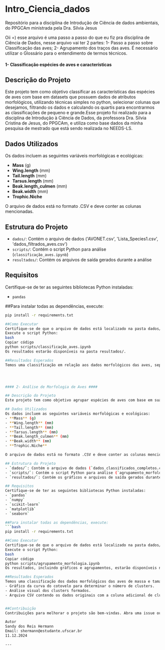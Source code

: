 # Intro_Ciencia_dados
Repositório para a disciplina de Introdução de Ciência de dados ambientais, do PPGCAm ministrada pela Dra. Silvia Jesus

Oii =) esse arquivo é uma passo a passo do que eu fiz pra disciplina de Ciência de Dados, nesse arquivo vai ter 2 partes: 1- Passo a passo sobre Classificação das aves; 2- Agrupamento dos traços das aves. É necessário utilizar o Glossário para o entendimento de termos técnicos. 

#### 1- Classificação espécies de aves e características ####

## Descrição do Projeto
Este projeto tem como objetivo classificar as características das espécies de aves com base em datasets que possuem dados de atributos morfológicos, utilizando técnicas simples no python, selecionar colunas que desejamos, filtrando os dados e calculando os quartis para encontrarmos as classificações de pequeno e grande.Esse projeto foi realizado para a disciplina de Introdução à Ciência de Dados, da professora Dra. Silvia Cristina de Jesus, do PPGCAm, e utiliza como base dados da minha pesquisa de mestrado que está sendo realizada no NEEDS-LS. 

## Dados Utilizados
Os dados incluem as seguintes variáveis morfológicas e ecológicas:
- **Mass** (g)
- **Wing.length** (mm)
- **Tail.length** (mm)
- **Tarsus.length** (mm)
- **Beak.length_culmen** (mm)
- **Beak.width** (mm)
- **Trophic.Niche**

O arquivo de dados está no formato .CSV e deve conter as colunas mencionadas.

## Estrutura do Projeto
- `dados/`: Contém o arquivo de dados ('AVONET.csv', 'Lista_Species1.csv', 'dados_filtrados_aves.csv')
- `scripts/`: Contém o script Python para análise (`classificação_aves.ipynb`)
- `resultados/`: Contém os arquivos de saída gerados durante a análise

## Requisitos
Certifique-se de ter as seguintes bibliotecas Python instaladas:
- `pandas`

##Para instalar todas as dependências, execute:
```bash
pip install -r requirements.txt

##Como Executar
Certifique-se de que o arquivo de dados está localizado na pasta dados/.
Execute o script Python:
bash
Copiar código
python scripts/classificação_aves.ipynb
Os resultados estarão disponíveis na pasta resultados/.

##Resultados Esperados
Temos uma classificação em relação aos dados morfológicos das aves, separando em pequeno e grande, por meio do calculo dos quartis




#### 2- Análise de Morfologia de Aves ####

## Descrição do Projeto
Este projeto tem como objetivo agrupar espécies de aves com base em suas características morfológicas, utilizando técnicas de aprendizado não supervisionado, como o agrupamento K-Means. Os dados analisados contêm medidas morfológicas (ex.: tamanho do bico (culmen), massa, nicho trófico) de diferentes espécies. Esse projeto foi realizado para a disciplina de Introdução à Ciência de Dados, da professora Dra. Silvia Jesus, do PPGCAm, e utiliza como base dados da minha pesquisa de mestrado realizadas no NEEDS-LS. 

## Dados Utilizados
Os dados incluem as seguintes variáveis morfológicas e ecológicas:
- **Mass** (g)
- **Wing.length** (mm)
- **Tail.length** (mm)
- **Tarsus.length** (mm)
- **Beak.length_culmen** (mm)
- **Beak.width** (mm)
- **Trophic.Niche**

O arquivo de dados está no formato .CSV e deve conter as colunas mencionadas.

## Estrutura do Projeto
- `dados/`: Contém o arquivo de dados (`dados_classificados_completos.csv`).
- `scripts/`: Contém o script Python para análise (`agrupamento_morfologia.ipynb`).
- `resultados/`: Contém os gráficos e arquivos de saída gerados durante a análise.

## Requisitos
Certifique-se de ter as seguintes bibliotecas Python instaladas:
- `pandas`
- `numpy`
- `scikit-learn`
- `matplotlib`
- `seaborn`

##Para instalar todas as dependências, execute:
```bash
pip install -r requirements.txt

##Como Executar
Certifique-se de que o arquivo de dados está localizado na pasta dados/.
Execute o script Python:
bash
Copiar código
python scripts/agrupamento_morfologia.ipynb
Os resultados, incluindo gráficos e agrupamentos, estarão disponíveis na pasta resultados/.

##Resultados Esperados
Temos uma classificação dos dados morfológicos das aves de massa e tamanho do bico em relação ao nicho trófico, com 3 clusters diferentes. Além disso temos como resultados os seguintes pontos:
- Gráfico da curva do cotovelo para determinar o número de clusters.
- Análise visual dos clusters formados.
- Arquivo CSV contendo os dados originais com a coluna adicional de clusters.


##Contribuição
Contribuições para melhorar o projeto são bem-vindas. Abra uma issue ou envie um pull request com suas sugestões.

Autor
Sandy dos Reis Hermann
Email: shermann@estudante.ufscar.br
11.12.2024

---
